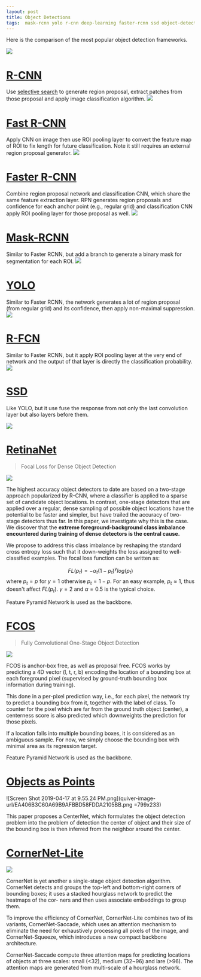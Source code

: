 ```yaml
---
layout: post
title: Object Detections
tags:  mask-rcnn yolo r-cnn deep-learning faster-rcnn ssd object-detection cornernet hourglass retina-net fcos r-fcn focal-loss fast-rcnn centernet
---
```


Here is the comparison of the most popular object detection frameworks.

![](https://github.com/scutan90/DeepLearning-500-questions/raw/master/ch08_%E7%9B%AE%E6%A0%87%E6%A3%80%E6%B5%8B/img/ch8/8.1.2.png)

# [R-CNN](https://arxiv.org/abs/1311.2524)
Use [selective search](https://lilianweng.github.io/lil-log/2017/10/29/object-recognition-for-dummies-part-1.html#selective-search) to generate region proposal, extract patches from those proposal and apply image classification algorithm.
![](https://lilianweng.github.io/lil-log/assets/images/RCNN.png)

# [Fast R-CNN](https://arxiv.org/pdf/1504.08083.pdf)
Apply CNN on image then use ROI pooling layer to convert the feature map of ROI to fix length for future classification. Note it still requires an external region proposal generator.
![](https://lilianweng.github.io/lil-log/assets/images/fast-RCNN.png)

# [Faster R-CNN](https://arxiv.org/pdf/1506.01497.pdf)
Combine region proposal network and classification CNN, which share the same feature extraction layer. RPN generates region proposals and confidence for each anchor point (e.g., regular grid) and classification CNN apply ROI pooling layer for those proposal as well.
![](https://lilianweng.github.io/lil-log/assets/images/faster-RCNN.png)

# [Mask-RCNN](https://arxiv.org/pdf/1703.06870.pdf)
Similar to Faster RCNN, but add a branch to generate a binary mask for segmentation for each ROI.
![](https://lilianweng.github.io/lil-log/assets/images/mask-rcnn.png)

# [YOLO](http://arxiv.org/abs/1506.02640)

Similar to Faster RCNN, the network generates a lot of region proposal (from regular grid) and its confidence, then apply non-maximal suppression.
![](https://camo.githubusercontent.com/c54ee9c13e406046c35553e5da32175801a25b93/687474703a2f2f706a7265646469652e636f6d2f6d656469612f696d6167652f6d6f64656c5f322e706e67)

# [R-FCN](http://arxiv.org/abs/1605.06409v2)

Similar to Faster RCNN, but it apply ROI pooling layer at the very end of network and the output of that layer is directly the classification probability.
![](https://www.groundai.com/media/arxiv_projects/35313/eps/overall.svg)

# [SSD](https://arxiv.org/pdf/1512.02325.pdf)

Like YOLO, but it use fuse the response from not only the last convolution layer but also layers before them.

![](https://cdn-images-1.medium.com/max/2400/1*up-gIJ9rPkHXUGRoqWuULQ.jpeg)

# [RetinaNet](https://arxiv.org/abs/1708.02002)

> Focal Loss for Dense Object Detection

![](https://cdn-images-1.medium.com/max/1600/1*IIuPgetzAtJM0OAW35QiVA.png)

The highest accuracy object detectors to date are based on a two-stage approach popularized by R-CNN, where a classifier is applied to a sparse set of candidate object locations. In contrast, one-stage detectors that are applied over a regular, dense sampling of possible object locations have the potential to be faster and simpler, but have trailed the accuracy of two-stage detectors thus far. In this paper, we investigate why this is the case. We discover that the **extreme foreground-background class imbalance encountered during training of dense detectors is the central cause.**

We propose to address this class imbalance by reshaping the standard cross entropy loss such that it down-weights the loss assigned to well-classified examples. The focal loss function can be written as:

$$FL(p_t)=-\alpha_t(1-p_t)^\gamma log(p_t)$$
where $p_t=p$ for $y=1$ otherwise $p_t=1-p$. For an easy example, $p_t\approx 1$, thus doesn't affect $FL(p_t)$. $\gamma=2$ and $\alpha=0.5$ is the typical choice.

Feature Pyramid Network is used as the backbone.

# [FCOS](https://arxiv.org/abs/1904.01355)

> Fully Convolutional One-Stage Object Detection

![](http://www.ishenping.com/Images/artImg/20190411090121699_UPUXVE.jpg)

FCOS is anchor-box free, as well as proposal free. FCOS works by predicting a 4D vector (l, t, r, b) encoding the location of a bounding box at each foreground pixel (supervised by ground-truth bounding box information during training). 

This done in a per-pixel prediction way, i.e., for each pixel, the network try to predict a bounding box from it, together with the label of class. To counter for the pixel which are far from the ground truth object (center), a centerness score is also predicted which downweights the prediction for those pixels.

If a location falls into multiple bounding boxes, it is considered as an ambiguous sample. For now, we simply choose the bounding box with minimal area as its regression target.

Feature Pyramid Network is used as the backbone.

# [Objects as Points](http://arxiv.org/abs/1904.07850v1)

![Screen Shot 2019-04-17 at 9.55.24 PM.png](quiver-image-url/EA406B3C60A69B9AFBBD58FDDA2105BB.png =799x233)

This paper proposes a CenterNet, which formulates the object detection problem into the problem of detection the center of object and their size of the bounding box is then inferred from the neighbor around the center.

# [CornerNet-Lite](https://arxiv.org/pdf/1904.08900)

![](https://media.arxiv-vanity.com/render-output/572847/x2.png)

CornerNet is yet another a single-stage object detection algorithm. CornerNet detects and groups the top-left and bottom-right corners of bounding boxes; it uses a stacked hourglass network to predict the heatmaps of the cor- ners and then uses associate embeddings to group them.

To improve the efficiency of CornerNet, CornerNet-Lite combines two of its variants, CornerNet-Saccade, which uses an attention mechanism to eliminate the need for exhaustively processing all pixels of the image, and CornerNet-Squeeze, which introduces a new compact backbone architecture. 

CornerNet-Saccade compute three attention maps for predicting locations of objects at three scales: small (<32), medium (32~96) and lare (>96). The attention maps are generated from multi-scale of a hourglass network.
